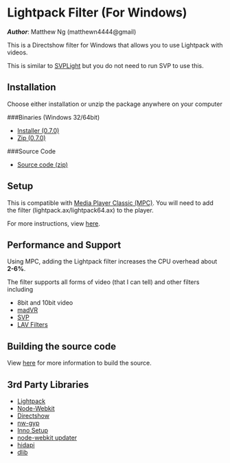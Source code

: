 # Lightpack Filter (For Windows)

**_Author_**: Matthew Ng (matthewn4444@gmail)

This is a Directshow filter for Windows that allows you to use Lightpack with
videos.

This is similar to [SVPLight](http://www.svp-team.com/wiki/SVPlight)
but you do not need to run SVP to use this.

## Installation

Choose either installation or unzip the package anywhere on your computer

###Binaries (Windows 32/64bit)

- [Installer (0.7.0)](https://github.com/matthewn4444/Lightpack-Filter-and-API/releases/download/v0.7.0/setup.exe)
- [Zip (0.7.0)](https://github.com/matthewn4444/Lightpack-Filter-and-API/releases/download/v0.7.0/lightpack-filter.zip)

###Source Code
- [Source code (zip)](https://github.com/matthewn4444/Lightpack-Filter-and-API/archive/v0.6.4.zip)

## Setup
This is compatible with [Media Player Classic (MPC)](http://mpc-hc.org/).
You will need to add the filter (lightpack.ax/lightpack64.ax) to the player.

For more instructions, view [here](https://github.com/matthewn4444/Lightpack-Filter-and-API/wiki/Setup-with-Media-Player-Classic).

## Performance and Support
Using MPC, adding the Lightpack filter increases the CPU overhead about **2-6%**.

The filter supports all forms of video (that I can tell) and other filters including

- 8bit and 10bit video
- [madVR](www.madvr.com)
- [SVP](http://www.svp-team.com/)
- [LAV Filters](https://code.google.com/p/lavfilters/)

## Building the source code
View [here](https://github.com/matthewn4444/Lightpack-Filter-and-API/wiki/Building-the-Source) for more information to build the source.

## 3rd Party Libraries
- [Lightpack](http://lightpack.tv)
- [Node-Webkit](https://github.com/rogerwang/node-webkit)
- [Directshow](http://msdn.microsoft.com/en-us/library/windows/desktop/dd375454%28v=vs.85%29.aspx)
- [nw-gyp](https://github.com/rogerwang/nw-gyp)
- [Inno Setup](http://www.jrsoftware.org/isinfo.php)
- [node-webkit updater](https://github.com/edjafarov/node-webkit-updater)
- [hidapi](http://www.signal11.us/oss/hidapi/)
- [dlib](http://dlib.net/)

